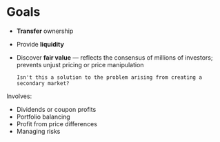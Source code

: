 # Goals

* **Transfer** ownership
* Provide **liquidity**
* Discover **fair value** — reflects the consensus of millions of investors; prevents unjust pricing or price manipulation

    ~~~admonish question
    Isn't this a solution to the problem arising from creating a secondary market?
    ~~~

Involves:
* Dividends or coupon profits
* Portfolio balancing
* Profit from price differences
* Managing risks
